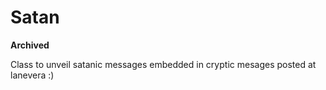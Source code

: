 # Satan

**Archived** 

Class to unveil satanic messages embedded in cryptic mesages posted at lanevera :)
